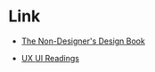 # Link

- [The Non-Designer's Design Book](http://www.amazon.com/The-Non-Designers-Design-Book-Edition/dp/0321534042)

- [UX UI Readings](https://medium.com/ux-ui-readings)
